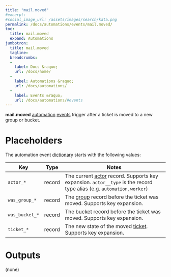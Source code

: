 ```yaml
---
title: "mail.moved"
#excerpt: 
#social_image_url: /assets/images/search/kata.png
permalink: /docs/automations/events/mail.moved/
toc:
  title: mail.moved
  expand: Automations
jumbotron:
  title: mail.moved
  tagline: 
  breadcrumbs:
  -
    label: Docs &raquo;
    url: /docs/home/
  -
    label: Automations &raquo;
    url: /docs/automations/
  -
    label: Events &raquo;
    url: /docs/automations/#events
---
```


**mail.moved** [automation](/docs/automations/) [events](/docs/automations/#events) trigger after a ticket is moved to a new group or bucket.

# Placeholders

The automation event [dictionary](/docs/automations/#dictionaries) starts with the following values:

| Key            | Type   | Notes                                                                                                                                          |
|----------------|--------|------------------------------------------------------------------------------------------------------------------------------------------------|
| `actor_*`      | record | The current [actor](/docs/records/types/) record. Supports key expansion. `actor__type` is the record type alias (e.g. `automation`, `worker`) |
| `was_group_*`  | record | The [group](/docs/records/types/group/) record before the ticket was moved. Supports key expansion.                                            |
| `was_bucket_*` | record | The [bucket](/docs/records/types/bucket/) record before the ticket was moved. Supports key expansion.                                          |
| `ticket_*`     | record | The new state of the moved [ticket](/docs/records/types/ticket/). Supports key expansion.                                                      |

# Outputs

(none)
